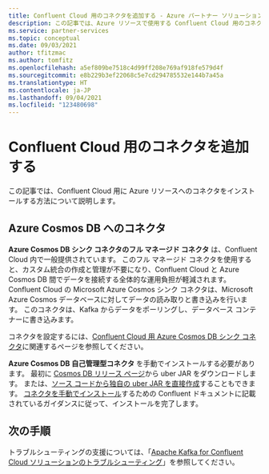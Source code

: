 ```yaml
---
title: Confluent Cloud 用のコネクタを追加する - Azure パートナー ソリューション
description: この記事では、Azure リソースで使用する Confluent Cloud 用のコネクタをインストールする方法について説明します。
ms.service: partner-services
ms.topic: conceptual
ms.date: 09/03/2021
author: tfitzmac
ms.author: tomfitz
ms.openlocfilehash: a5ef809be7518c4d99ff208e769af918fe579d4f
ms.sourcegitcommit: e8b229b3ef22068c5e7cd294785532e144b7a45a
ms.translationtype: HT
ms.contentlocale: ja-JP
ms.lasthandoff: 09/04/2021
ms.locfileid: "123480698"
---
```

# <a name="add-connectors-for-confluent-cloud"></a>Confluent Cloud 用のコネクタを追加する

この記事では、Confluent Cloud 用に Azure リソースへのコネクタをインストールする方法について説明します。

## <a name="connector-to-azure-cosmos-db"></a>Azure Cosmos DB へのコネクタ

**Azure Cosmos DB シンク コネクタのフル マネージド コネクタ** は、Confluent Cloud 内で一般提供されています。 このフル マネージド コネクタを使用すると、カスタム統合の作成と管理が不要になり、Confluent Cloud と Azure Cosmos DB 間でデータを接続する全体的な運用負担が軽減されます。 Confluent Cloud の Microsoft Azure Cosmos シンク コネクタは、Microsoft Azure Cosmos データベースに対してデータの読み取りと書き込みを行います。 このコネクタは、Kafka からデータをポーリングし、データベース コンテナーに書き込みます。

コネクタを設定するには、[Confluent Cloud 用 Azure Cosmos DB シンク コネクタ](https://docs.confluent.io/cloud/current/connectors/cc-azure-cosmos-sink.html)に関連するページを参照してください。

**Azure Cosmos DB 自己管理型コネクタ** を手動でインストールする必要があります。 最初に [Cosmos DB リリース ページ](https://github.com/microsoft/kafka-connect-cosmosdb/releases)から uber JAR をダウンロードします。 または、[ソース コードから独自の uber JAR を直接作成](https://github.com/microsoft/kafka-connect-cosmosdb/blob/dev/doc/README_Sink.md#install-sink-connector)することもできます。 [コネクタを手動でインストール](https://docs.confluent.io/home/connect/install.html#install-connector-manually)するための Confluent ドキュメントに記載されているガイダンスに従って、インストールを完了します。  

## <a name="next-steps"></a>次の手順

トラブルシューティングの支援については、「[Apache Kafka for Confluent Cloud ソリューションのトラブルシューティング](troubleshoot.md)」を参照してください。
